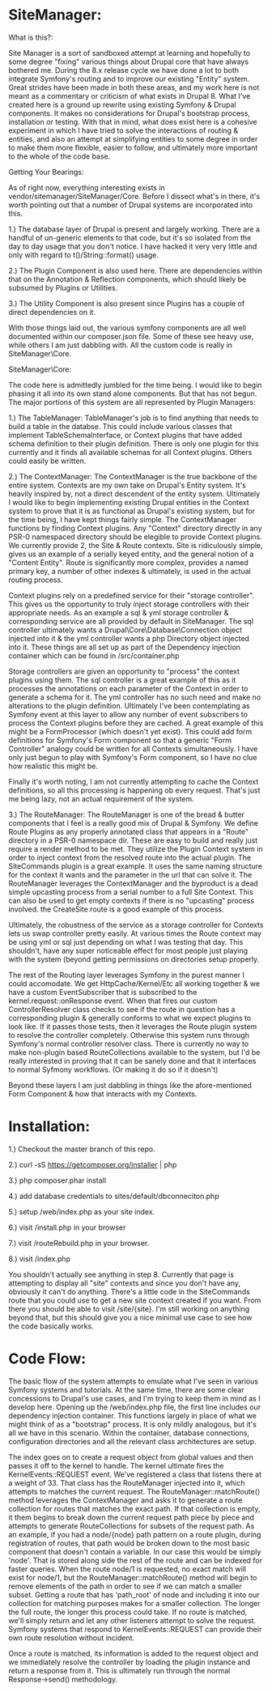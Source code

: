 SiteManager:
============

What is this?:

Site Manager is a sort of sandboxed attempt at learning and hopefully to some degree "fixing" various things about Drupal
core that have always bothered me. During the 8.x release cycle we have done a lot to both integrate Symfony's routing
and to improve our existing "Entity" system. Great strides have been made in both these areas, and my work here is not
meant as a commentary or criticism of what exists in Drupal 8. What I've created here is a ground up rewrite using
existing Symfony & Drupal components. It makes no considerations for Drupal's bootstrap process, installation or testing.
With that in mind, what does exist here is a cohesive experiment in which I have tried to solve the interactions of
routing & entities, and also an attempt at simplifying entities to some degree in order to make them more flexible,
easier to follow, and ultimately more important to the whole of the code base.

Getting Your Bearings:

As of right now, everything interesting exists in vendor/sitemanager/SiteManager/Core. Before I dissect what's in there,
it's worth pointing out that a number of Drupal systems are incorporated into this. 

1.) The database layer of Drupal is present and largely working. There are a handful of un-generic elements to that code,
but it's so isolated from the day to day usage that you don't notice. I have hacked it very very little and only with
regard to t()/String::format() usage.

2.) The Plugin Component is also used here. There are dependencies within that on the Annotation & Reflection components,
which should likely be subsumed by Plugins or Utilities.

3.) The Utility Component is also present since Plugins has a couple of direct dependencies on it.

With those things laid out, the various symfony components are all well documented within our composer.json file. Some of
these see heavy use, while others I am just dabbling with. All the custom code is really in SiteManager\Core.

SiteManager\Core:

The code here is admittedly jumbled for the time being. I would like to begin phasing it all into its own stand alone
components. But that has not begun. The major portions of this system are all represented by Plugin Managers:

1.) The TableManager:
TableManager's job is to find anything that needs to build a table in the databse. This could include various classes
that implement TableSchemaInterface, or Context plugins that have added schema definition to their plugin definition.
There is only one plugin for this currently and it finds all available schemas for all Context plugins. Others could
easily be written.

2.) The ContextManager:
The ContextManager is the true backbone of the entire system. Contexts are my own take on Drupal's Entity system. It's
heavily inspired by, not a direct descendent of the entity system. Ultimately I would like to begin implementing existing
Drupal entities in the Context system to prove that it is as functional as Drupal's existing system, but for the time
being, I have kept things fairly simple. The ContextManager functions by finding Context plugins. Any "Context" directory
directly in any PSR-0 namespaced directory should be elegible to provide Context plugins. We currently provide 2, the
Site & Route contexts. Site is ridiculously simple, gives us an example of a serially keyed entity, and the general
notion of a "Content Entity". Route is significantly more complex, provides a named primary key, a number of other 
indexes & ultimately, is used in the actual routing process.

Context plugins rely on a predefined service for their "storage controller". This gives us the opportunity to truly
inject storage controllers with their appropriate needs. As an example a sql & yml storage controller & corresponding
service are all provided by default in SiteManager. The sql controller ultimately wants a Drupal\Core\Database\Connection
object injected into it & the yml controller wants a php Directory object injected into it. These things are all set up
as part of the Dependency injection container which can be found in /src/container.php

Storage controllers are given an opportunity to "process" the context plugins using them. The sql controller is a great
example of this as it processes the annotations on each parameter of the Context in order to generate a schema for it.
The yml controller has no such need and make no alterations to the plugin definition. Ultimately I've been contemplating
as Symfony event at this layer to allow any number of event subscribers to process the Context plugins before they are
cached. A great example of this might be a FormProcessor (which doesn't yet exist). This could add form definitions for
Symfony's Form component so that a generic "Form Controller" analogy could be written for all Contexts simultaneously.
I have only just begun to play with Symfony's Form component, so I have no clue how realistic this might be.

Finally it's worth noting, I am not currently attempting to cache the Context definitions, so all this processing is
happening ob every request. That's just me being lazy, not an actual requirement of the system.

3.) The RouteManager:
The RouteManager is one of the bread & butter components that I feel is a really good mix of Drupal & Symfony. We define
Route Plugins as any properly annotated class that appears in a "Route" directory in a PSR-0 namespace dir. These are
easy to build and really just require a render method to be met. They utilize the Plugin Context system in order to
inject context from the resolved route into the actual plugin. The SiteCommands plugin is a great example. It uses the
same naming structure for the context it wants and the parameter in the url that can solve it. The RouteManager leverages
the ContextManager and the byproduct is a dead simple upcasting process from a serial number to a full Site Context. This
can also be used to get empty contexts if there is no "upcasting" process involved. the CreateSite route is a good
example of this process.

Ultimately, the robustness of the service as a storage controller for Contexts lets us swap controller pretty easily. At
various times the Route context may be using yml or sql just depending on what I was testing that day. This shouldn't,
have any super noticeable effect for most people just playing with the system (beyond getting permissions on directories
setup properly.

The rest of the Routing layer leverages Symfony in the purest manner I could accomodate. We get HttpCache/Kernel/Etc all
working together & we have a custom EventSubscriber that is subscribed to the kernel.request::onResponse event. When that
fires our custom ControllerResolver class checks to see if the route in question has a corresponding plugin & generally
conforms to what we expect plugins to look like. If it passes those tests, then it leverages the Route plugin system
to resolve the controller completely. Otherwise this system runs through Symfony's normal controller resolver class.
There is currently no way to make non-plugin based RouteCollections available to the system, but I'd be really interested
in proving that it can be sanely done and that it interfaces to normal Syfmony workflows. (Or making it do so if it
doesn't)

Beyond these layers I am just dabbling in things like the afore-mentioned Form Component & how that interacts with my
Contexts.

Installation:
=============

1.) Checkout the master branch of this repo.

2.) curl -sS https://getcomposer.org/installer | php

3.) php composer.phar install

4.) add database credentials to sites/default/dbconneciton.php

5.) setup /web/index.php as your site index.

6.) visit /install.php in your browser

7.) visit /routeRebuild.php in your browser.

8.) visit /index.php

You shouldn't actually see anything in step 8. Currently that page is attempting to display all "site" contexts and
since you don't have any, obviously it can't do anything. There's a little code in the SiteCommands route that you could
use to get a new site context created if you want. From there you should be able to visit /site/{site}. I'm still working
on anything beyond that, but this should give you a nice minimal use case to see how the code basically works.

Code Flow:
==========

The basic flow of the system attempts to emulate what I've seen in various Symfony systems and tutorials. At the same time,
there are some clear concessions to Drupal's use cases, and I'm trying to keep them in mind as I develop here. Opening up
the /web/index.php file, the first line includes our dependency injection container. This functions largely in place of
what we might think of as a "bootstrap" process. It is only mildly analogous, but it's all we have in this scenario. Within
the container, database connections, configuration directories and all the relevant class architectures are setup.

The index goes on to create a request object from global values and then passes it off to the kernel to handle. The kernel
ultimate fires the KernelEvents::REQUEST event. We've registered a class that listens there at a weight of 33. That class
has the RouteManager injected into it, which attempts to matches the current request. The RouteManager::matchRoute() method
leverages the ContextManager and asks it to generate a route collection for routes that matches the exact path. If that
collection is empty, it them begins to break down the current request path piece by piece and attempts to generate
RouteCollections for subsets of the request path. As an example, if you had a node/{node} path pattern on a route plugin,
during registration of routes, that path would be broken down to the most basic component that doesn't contain a variable.
In our case this would be simply 'node'. That is stored along side the rest of the route and can be indexed for faster
queries. When the route node/1 is requested, no exact match will exist for node/1, but the RouteManager::matchRoute()
method will begin to remove elements of the path in order to see if we can match a smaller subset. Getting a route that has
'path_root' of node and including it into our collection for matching purposes makes for a smaller collection. The longer
the full route, the longer this process could take. If no route is matched, we'll simply return and let any other listeners
attempt to solve the request. Symfony systems that respond to KernelEvents::REQUEST can provide their own route resolution
without incident.

Once a route is matched, its information is added to the request object and we immediately resolve the controller by loading
the plugin instance and return a response from it. This is ultimately run through the normal Response->send() methodology.

